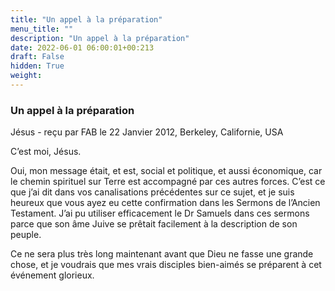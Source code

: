 ```yaml
---
title: "Un appel à la préparation"
menu_title: ""
description: "Un appel à la préparation"
date: 2022-06-01 06:00:01+00:213
draft: False
hidden: True
weight:
---
```

### Un appel à la préparation

Jésus - reçu par FAB le 22 Janvier 2012, Berkeley, Californie, USA

C’est moi, Jésus.

Oui, mon message était, et est, social et politique, et aussi économique, car le chemin spirituel sur Terre est accompagné par ces autres forces. C’est ce que j’ai dit dans vos canalisations précédentes sur ce sujet, et je suis heureux que vous ayez eu cette confirmation dans les Sermons de l’Ancien Testament. J’ai pu utiliser efficacement le Dr Samuels dans ces sermons parce que son âme Juive se prêtait facilement à la description de son peuple.

Ce ne sera plus très long maintenant avant que Dieu ne fasse une grande chose, et je voudrais que mes vrais disciples bien-aimés se préparent à cet événement glorieux.
